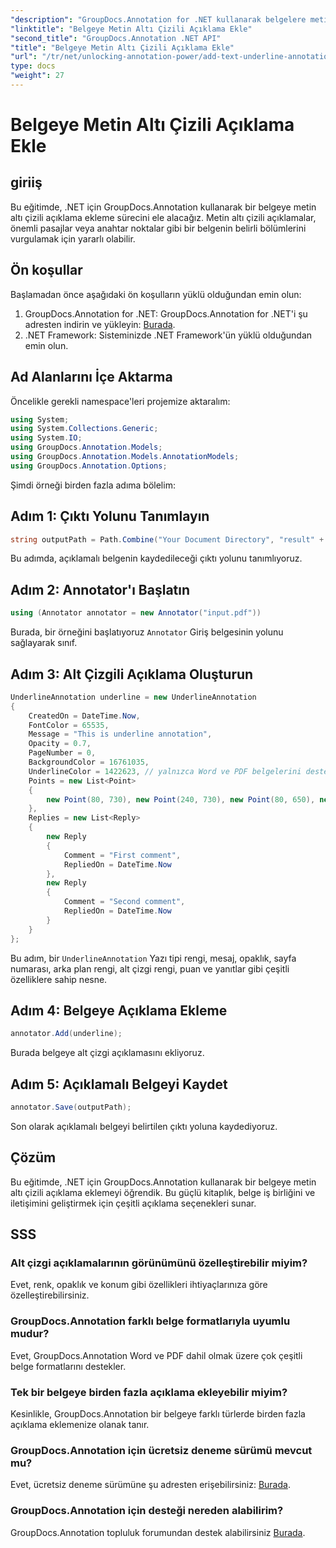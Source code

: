 ```yaml
---
"description": "GroupDocs.Annotation for .NET kullanarak belgelere metin altı çizili ek açıklamalar eklemeyi öğrenin. İş birliğini ve iletişimi zahmetsizce geliştirin."
"linktitle": "Belgeye Metin Altı Çizili Açıklama Ekle"
"second_title": "GroupDocs.Annotation .NET API"
"title": "Belgeye Metin Altı Çizili Açıklama Ekle"
"url": "/tr/net/unlocking-annotation-power/add-text-underline-annotation/"
type: docs
"weight": 27
---
```


# Belgeye Metin Altı Çizili Açıklama Ekle

## giriiş
Bu eğitimde, .NET için GroupDocs.Annotation kullanarak bir belgeye metin altı çizili açıklama ekleme sürecini ele alacağız. Metin altı çizili açıklamalar, önemli pasajlar veya anahtar noktalar gibi bir belgenin belirli bölümlerini vurgulamak için yararlı olabilir.
## Ön koşullar
Başlamadan önce aşağıdaki ön koşulların yüklü olduğundan emin olun:
1. GroupDocs.Annotation for .NET: GroupDocs.Annotation for .NET'i şu adresten indirin ve yükleyin: [Burada](https://releases.groupdocs.com/annotation/net/).
2. .NET Framework: Sisteminizde .NET Framework'ün yüklü olduğundan emin olun.

## Ad Alanlarını İçe Aktarma
Öncelikle gerekli namespace'leri projemize aktaralım:
```csharp
using System;
using System.Collections.Generic;
using System.IO;
using GroupDocs.Annotation.Models;
using GroupDocs.Annotation.Models.AnnotationModels;
using GroupDocs.Annotation.Options;
```

Şimdi örneği birden fazla adıma bölelim:
## Adım 1: Çıktı Yolunu Tanımlayın
```csharp
string outputPath = Path.Combine("Your Document Directory", "result" + Path.GetExtension("input.pdf"));
```
Bu adımda, açıklamalı belgenin kaydedileceği çıktı yolunu tanımlıyoruz.
## Adım 2: Annotator'ı Başlatın
```csharp
using (Annotator annotator = new Annotator("input.pdf"))
```
Burada, bir örneğini başlatıyoruz `Annotator` Giriş belgesinin yolunu sağlayarak sınıf.
## Adım 3: Alt Çizgili Açıklama Oluşturun
```csharp
UnderlineAnnotation underline = new UnderlineAnnotation
{
    CreatedOn = DateTime.Now,
    FontColor = 65535,
    Message = "This is underline annotation",
    Opacity = 0.7,
    PageNumber = 0,
    BackgroundColor = 16761035,
    UnderlineColor = 1422623, // yalnızca Word ve PDF belgelerini destekleyen çalışmalar
    Points = new List<Point>
    {
        new Point(80, 730), new Point(240, 730), new Point(80, 650), new Point(240, 650)
    },
    Replies = new List<Reply>
    {
        new Reply
        {
            Comment = "First comment",
            RepliedOn = DateTime.Now
        },
        new Reply
        {
            Comment = "Second comment",
            RepliedOn = DateTime.Now
        }
    }
};
```
Bu adım, bir `UnderlineAnnotation` Yazı tipi rengi, mesaj, opaklık, sayfa numarası, arka plan rengi, alt çizgi rengi, puan ve yanıtlar gibi çeşitli özelliklere sahip nesne.
## Adım 4: Belgeye Açıklama Ekleme
```csharp
annotator.Add(underline);
```
Burada belgeye alt çizgi açıklamasını ekliyoruz.
## Adım 5: Açıklamalı Belgeyi Kaydet
```csharp
annotator.Save(outputPath);
```
Son olarak açıklamalı belgeyi belirtilen çıktı yoluna kaydediyoruz.

## Çözüm
Bu eğitimde, .NET için GroupDocs.Annotation kullanarak bir belgeye metin altı çizili açıklama eklemeyi öğrendik. Bu güçlü kitaplık, belge iş birliğini ve iletişimini geliştirmek için çeşitli açıklama seçenekleri sunar.
## SSS
### Alt çizgi açıklamalarının görünümünü özelleştirebilir miyim?
Evet, renk, opaklık ve konum gibi özellikleri ihtiyaçlarınıza göre özelleştirebilirsiniz.
### GroupDocs.Annotation farklı belge formatlarıyla uyumlu mudur?
Evet, GroupDocs.Annotation Word ve PDF dahil olmak üzere çok çeşitli belge formatlarını destekler.
### Tek bir belgeye birden fazla açıklama ekleyebilir miyim?
Kesinlikle, GroupDocs.Annotation bir belgeye farklı türlerde birden fazla açıklama eklemenize olanak tanır.
### GroupDocs.Annotation için ücretsiz deneme sürümü mevcut mu?
Evet, ücretsiz deneme sürümüne şu adresten erişebilirsiniz: [Burada](https://releases.groupdocs.com/).
### GroupDocs.Annotation için desteği nereden alabilirim?
GroupDocs.Annotation topluluk forumundan destek alabilirsiniz [Burada](https://forum.groupdocs.com/c/annotation/10).